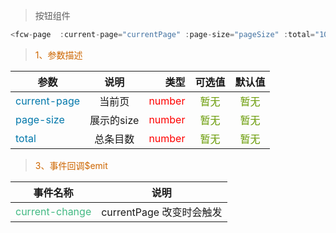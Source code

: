 
> 按钮组件

``` javascript
<fcw-page  :current-page="currentPage" :page-size="pageSize" :total="100" @current-change="currentChange" ></fcw-page>
```

> <font color=#CD6600>1、参数描述</font>

参数|说明|类型|可选值|默认值
---|:--:|---:|:--:|:--:|
<font color=#0077AA>current-page</font> | 当前页 | <font color=red>number</font> | <font color=#669900>暂无</font> | <font color=#669900> 暂无 </font>
<font color=#0077AA>page-size</font> | 展示的size | <font color=red> number </font> |  <font color=#669900>暂无</font>  | <font color=#669900>暂无</font>
<font color=#0077AA>total</font> | 总条目数 | <font color=red>number</font> | <font color=#669900>暂无</font> | <font color=#669900>暂无</font>


> <font color=#CD6600>3、事件回调$emit</font>

事件名称|说明 |
-----|:--:|
<font color=#42b983>current-change</font> | currentPage 改变时会触发 
